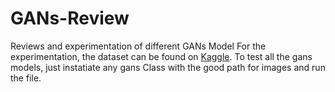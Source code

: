 # GANs-Review
Reviews and experimentation of different GANs Model
For the experimentation, the dataset can be found on <a href="https://www.kaggle.com/c/dogs-vs-cats/data">Kaggle</a>.
To test all the gans models, just instatiate any gans Class with the good path for images and run the file. 
